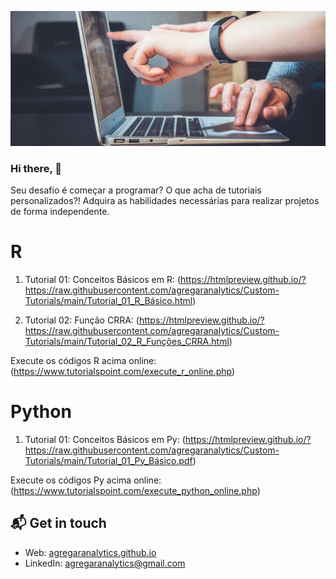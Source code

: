 [![Hello 👋](https://raw.githubusercontent.com/agregaranalytics/Custom-Tutorials/main/card.jpg)][3]
### Hi there, 👋

Seu desafio é começar a programar? O que acha de tutoriais personalizados?! Adquira as habilidades necessárias para realizar projetos de forma independente.
# R

1. Tutorial 01: Conceitos Básicos em R: (https://htmlpreview.github.io/?https://raw.githubusercontent.com/agregaranalytics/Custom-Tutorials/main/Tutorial_01_R_Básico.html)

2. Tutorial 02: Função CRRA: (https://htmlpreview.github.io/?https://raw.githubusercontent.com/agregaranalytics/Custom-Tutorials/main/Tutorial_02_R_Funções_CRRA.html)

Execute os códigos R acima online: (https://www.tutorialspoint.com/execute_r_online.php)

# Python

1. Tutorial 01: Conceitos Básicos em Py: (https://htmlpreview.github.io/?https://raw.githubusercontent.com/agregaranalytics/Custom-Tutorials/main/Tutorial_01_Py_Básico.pdf) 

Execute os códigos Py acima online: (https://www.tutorialspoint.com/execute_python_online.php)


## 📬 Get in touch

- Web: [agregaranalytics.github.io][1]
- LinkedIn: [agregaranalytics@gmail.com][2]


[1]: https://agregaranalytics.github.io
[2]: mailto:agregaranalytics@gmail.com
[3]: https://github.com/agregaranalytics
